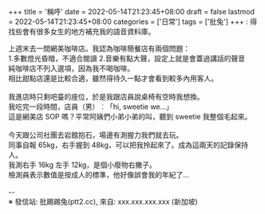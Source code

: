 +++
title = '稱呼'
date = 2022-05-14T21:23:45+08:00
draft = false
lastmod = 2022-05-14T21:23:45+08:00
categories = ['日常']
tags = ['批兔']
+++
: 得找些會有很多女生的地方補充我的語音資料庫。<br>

上週末去一間網美咖啡店。我認為咖啡簡餐店有兩個問題：<br>
1.多數燈光昏暗，不適合閱讀 2.音樂有點大聲，設定上就是會蓋過講話的聲音<br>
純咖啡店不列入選項，因為我不喝咖啡。<br>
相比甜點店還是比較合適，雖然得待久一點才會看到較多內用客人。<br>
<br>
我進店時只剩吧臺的座位，於是我跟店員說桌椅有空時我想換。<br>
我吃完一段時間，店員（男）︰「hi, sweetie we...」<br>
這是網美店 SOP 嗎？平常阿姨們小弟小弟的叫，聽到 sweetie 我整個毛起來。<br>
<br>
今天跟公司社團去岩館抱石，場邊有測握力我們就去玩。<br>
同事自報 65kg，右手握到 48kg，可以把我拎起來了。成為這兩天的記錄保持人。<br>
我測右手 16kg 左手 12kg，是個小廢物右撇子。<br>
檢測員表示數值是按成人的標準，他好像誤會我的年紀了…<br>
<br>
--<br>
※ 發信站: 批踢踢兔(ptt2.cc), 來自: xxx.xxx.xxx.xxx (新加坡)<br>
